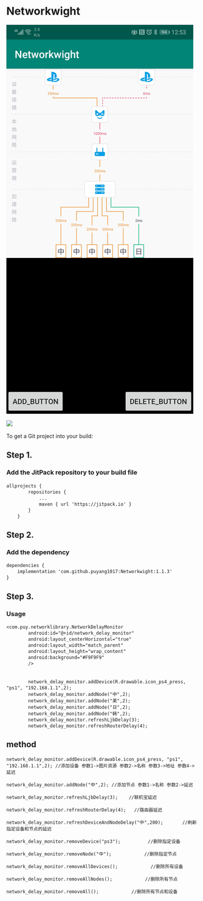 ﻿# Networkwight


![](https://github.com/puyang1017/Networkwight/blob/master/image/Screenshot_20181223_132135_com.puy.networkwight.jpg)


[![](https://jitpack.io/v/puyang1017/Networkwight.svg)](https://jitpack.io/#puyang1017/Networkwight)

To get a Git project into your build:

## Step 1.

### Add the JitPack repository to your build file
```
allprojects {
		repositories {
			...
			maven { url 'https://jitpack.io' }
		}
	}
```

## Step 2.
### Add the dependency
```
dependencies {
	implementation 'com.github.puyang1017:Networkwight:1.1.3'
}
```
## Step 3.

### Usage
```
<com.puy.networklibrary.NetworkDelayMonitor
        android:id="@+id/network_delay_monitor"
        android:layout_centerHorizontal="true"
        android:layout_width="match_parent"
        android:layout_height="wrap_content"
        android:background="#F9F9F9"
        />


        network_delay_monitor.addDevice(R.drawable.icon_ps4_press, "ps1", "192.168.1.1",2);
        network_delay_monitor.addNode("中",2);
        network_delay_monitor.addNode("美",2);
        network_delay_monitor.addNode("日",2);
        network_delay_monitor.addNode("韩",2);
        network_delay_monitor.refreshLjbDelay(3);
        network_delay_monitor.refreshRouterDelay(4);
```
## method
```
network_delay_monitor.addDevice(R.drawable.icon_ps4_press, "ps1", "192.168.1.1",2); //添加设备 参数1->图片资源 参数2->名称 参数3->地址 参数4->延迟

network_delay_monitor.addNode("中",2); //添加节点 参数1->名称 参数2->延迟

network_delay_monitor.refreshLjbDelay(3);    //联机宝延迟

network_delay_monitor.refreshRouterDelay(4);   //路由器延迟

network_delay_monitor.refreshDeviceAndNodeDelay("中",200);       //刷新指定设备和节点的延迟

network_delay_monitor.removeDevice("ps3");          //删除指定设备

network_delay_monitor.removeNode("中");            //删除指定节点

network_delay_monitor.removeAllDevices();            //删除所有设备

network_delay_monitor.removeAllNodes();            //删除所有节点

network_delay_monitor.removeAll();            //删除所有节点和设备

```


